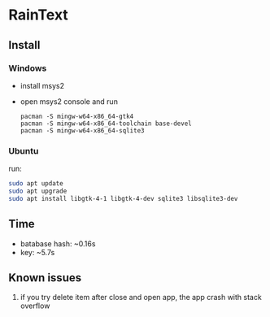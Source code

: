 # RainText

## Install
### Windows
- install msys2
- open msys2 console and run 

    ``` msys2
    pacman -S mingw-w64-x86_64-gtk4
    pacman -S mingw-w64-x86_64-toolchain base-devel
    pacman -S mingw-w64-x86_64-sqlite3
    ```
### Ubuntu
run:
  ``` bash
  sudo apt update
  sudo apt upgrade
  sudo apt install libgtk-4-1 libgtk-4-dev sqlite3 libsqlite3-dev
  ```

## Time
 - batabase hash: ~0.16s
 - key: ~5.7s

## Known issues
1. if you try delete item after close and open app, the app crash with stack overflow
